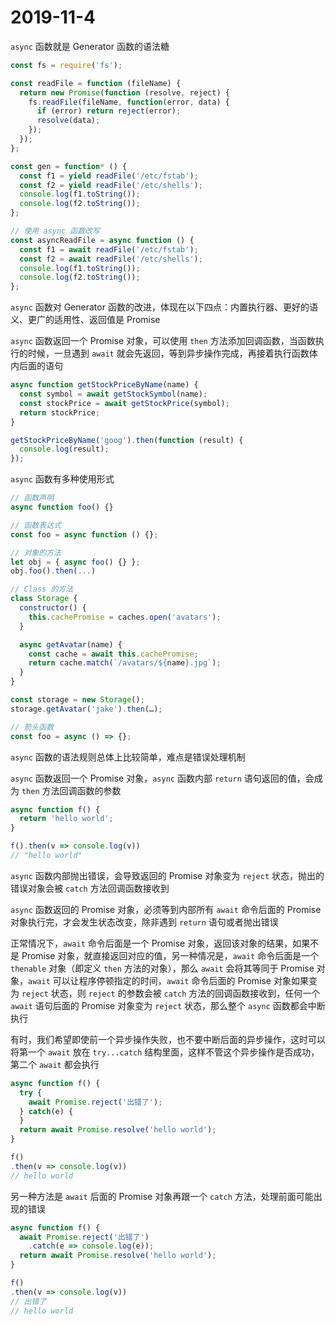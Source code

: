 # 2019-11-4

`async` 函数就是 Generator 函数的语法糖

```JavaScript
const fs = require('fs');

const readFile = function (fileName) {
  return new Promise(function (resolve, reject) {
    fs.readFile(fileName, function(error, data) {
      if (error) return reject(error);
      resolve(data);
    });
  });
};

const gen = function* () {
  const f1 = yield readFile('/etc/fstab');
  const f2 = yield readFile('/etc/shells');
  console.log(f1.toString());
  console.log(f2.toString());
};

// 使用 async 函数改写
const asyncReadFile = async function () {
  const f1 = await readFile('/etc/fstab');
  const f2 = await readFile('/etc/shells');
  console.log(f1.toString());
  console.log(f2.toString());
};
```

`async` 函数对 Generator 函数的改进，体现在以下四点：内置执行器、更好的语义、更广的适用性、返回值是 Promise

`async` 函数返回一个 Promise 对象，可以使用 `then` 方法添加回调函数，当函数执行的时候，一旦遇到 `await` 就会先返回，等到异步操作完成，再接着执行函数体内后面的语句

```JavaScript
async function getStockPriceByName(name) {
  const symbol = await getStockSymbol(name);
  const stockPrice = await getStockPrice(symbol);
  return stockPrice;
}

getStockPriceByName('goog').then(function (result) {
  console.log(result);
});
```

`async` 函数有多种使用形式

```JavaScript
// 函数声明
async function foo() {}

// 函数表达式
const foo = async function () {};

// 对象的方法
let obj = { async foo() {} };
obj.foo().then(...)

// Class 的方法
class Storage {
  constructor() {
    this.cachePromise = caches.open('avatars');
  }

  async getAvatar(name) {
    const cache = await this.cachePromise;
    return cache.match(`/avatars/${name}.jpg`);
  }
}

const storage = new Storage();
storage.getAvatar('jake').then(…);

// 箭头函数
const foo = async () => {};
```

`async` 函数的语法规则总体上比较简单，难点是错误处理机制

`async` 函数返回一个 Promise 对象，`async` 函数内部 `return` 语句返回的值，会成为 `then` 方法回调函数的参数

```JavaScript
async function f() {
  return 'hello world';
}

f().then(v => console.log(v))
// "hello world"
```

`async` 函数内部抛出错误，会导致返回的 Promise 对象变为 `reject` 状态，抛出的错误对象会被 `catch` 方法回调函数接收到

`async` 函数返回的 Promise 对象，必须等到内部所有 `await` 命令后面的 Promise 对象执行完，才会发生状态改变，除非遇到 `return` 语句或者抛出错误

正常情况下，`await` 命令后面是一个 Promise 对象，返回该对象的结果，如果不是 Promise 对象，就直接返回对应的值，另一种情况是，`await` 命令后面是一个 `thenable` 对象（即定义 `then` 方法的对象），那么 `await` 会将其等同于 Promise 对象，`await` 可以让程序停顿指定的时间，`await` 命令后面的 Promise 对象如果变为 `reject` 状态，则 `reject` 的参数会被 `catch` 方法的回调函数接收到，任何一个 `await` 语句后面的 Promise 对象变为 `reject` 状态，那么整个 `async` 函数都会中断执行

有时，我们希望即使前一个异步操作失败，也不要中断后面的异步操作，这时可以将第一个 `await` 放在 `try...catch` 结构里面，这样不管这个异步操作是否成功，第二个 `await` 都会执行

```JavaScript
async function f() {
  try {
    await Promise.reject('出错了');
  } catch(e) {
  }
  return await Promise.resolve('hello world');
}

f()
.then(v => console.log(v))
// hello world
```

另一种方法是 `await` 后面的 Promise 对象再跟一个 `catch` 方法，处理前面可能出现的错误

```JavaScript
async function f() {
  await Promise.reject('出错了')
    .catch(e => console.log(e));
  return await Promise.resolve('hello world');
}

f()
.then(v => console.log(v))
// 出错了
// hello world
```
